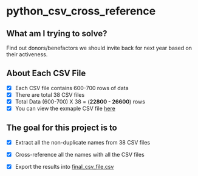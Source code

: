 # python_csv_cross_reference

## What am I trying to solve? 
Find out donors/benefactors we should invite back for next year based on their activeness. 

## About Each CSV File
- [x] Each CSV file contains 600-700 rows of data
- [x] There are total 38 CSV files
- [x] Total Data (600-700) X 38 = (**22800 - 26600**) rows
- [x] You can view the exmaple CSV file [here](./example_file.csv)

## The goal for this project is to
 - [x] Extract all the non-duplicate names from 38 CSV files 
 - [x] Cross-reference all the names with all the CSV files 
 - [x] Export the results into [final_csv_file.csv](./final_csv_file.csv)


